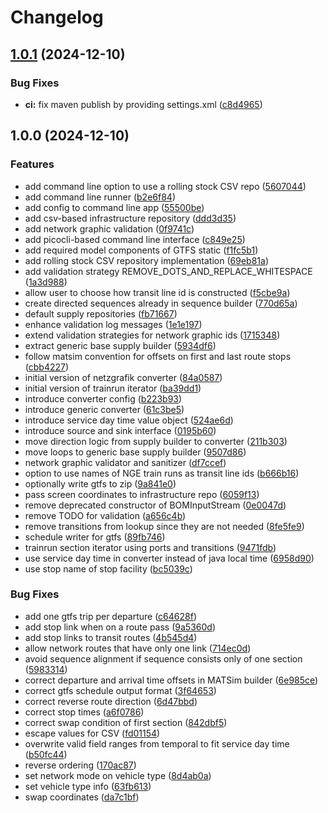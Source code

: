 # Changelog

## [1.0.1](https://github.com/SchweizerischeBundesbahnen/netzgrafik-editor-converter/compare/v1.0.0...v1.0.1) (2024-12-10)


### Bug Fixes

* **ci:** fix maven publish by providing settings.xml ([c8d4965](https://github.com/SchweizerischeBundesbahnen/netzgrafik-editor-converter/commit/c8d496587be7367bc4677fe6bb63c2e366d1aaec))

## 1.0.0 (2024-12-10)


### Features

* add command line option to use a rolling stock CSV repo ([5607044](https://github.com/SchweizerischeBundesbahnen/netzgrafik-editor-converter/commit/5607044343a6cffa36889d6438c529cf0f376df2))
* add command line runner ([b2e6f84](https://github.com/SchweizerischeBundesbahnen/netzgrafik-editor-converter/commit/b2e6f845eed8b6a6eeb90bd00727f88ac36a54ad))
* add config to command line app ([55500be](https://github.com/SchweizerischeBundesbahnen/netzgrafik-editor-converter/commit/55500bec42baad1d863b3d7e14bbb953bb4f78a0))
* add csv-based infrastructure repository ([ddd3d35](https://github.com/SchweizerischeBundesbahnen/netzgrafik-editor-converter/commit/ddd3d35515bd45a82165873f39ba054a226f0d20))
* add network graphic validation ([0f9741c](https://github.com/SchweizerischeBundesbahnen/netzgrafik-editor-converter/commit/0f9741c0c2a05655b87e61b0730d31e2a0414621))
* add picocli-based command line interface ([c849e25](https://github.com/SchweizerischeBundesbahnen/netzgrafik-editor-converter/commit/c849e25f70a071d0d75679343531a3e2a017bf83))
* add required model components of GTFS static ([f1fc5b1](https://github.com/SchweizerischeBundesbahnen/netzgrafik-editor-converter/commit/f1fc5b1a1c2f69a08f606118d7f55fead5cada61))
* add rolling stock CSV repository implementation ([69eb81a](https://github.com/SchweizerischeBundesbahnen/netzgrafik-editor-converter/commit/69eb81a3693b583d184949012bc42a5dcfde4519))
* add validation strategy REMOVE_DOTS_AND_REPLACE_WHITESPACE ([1a3d988](https://github.com/SchweizerischeBundesbahnen/netzgrafik-editor-converter/commit/1a3d988c4f2d949a8e9326f8400a88f695fc0269))
* allow user to choose how transit line id is constructed ([f5cbe9a](https://github.com/SchweizerischeBundesbahnen/netzgrafik-editor-converter/commit/f5cbe9ad5608daeb9744e8638643874f658407f4))
* create directed sequences already in sequence builder ([770d65a](https://github.com/SchweizerischeBundesbahnen/netzgrafik-editor-converter/commit/770d65adce09077940396ebef699821344fbcd54))
* default supply repositories ([fb71667](https://github.com/SchweizerischeBundesbahnen/netzgrafik-editor-converter/commit/fb716678f7515221d750624fc921c388ad1038f7))
* enhance validation log messages ([1e1e197](https://github.com/SchweizerischeBundesbahnen/netzgrafik-editor-converter/commit/1e1e197d717b7ba1e8c7ceeab859d01bf5b5f358))
* extend validation strategies for network graphic ids ([1715348](https://github.com/SchweizerischeBundesbahnen/netzgrafik-editor-converter/commit/1715348cdc49371f4577e2a1b352bc9dd189dd21))
* extract generic base supply builder ([5934df6](https://github.com/SchweizerischeBundesbahnen/netzgrafik-editor-converter/commit/5934df69dd0433668dd9b4b5e5b703484332f80d))
* follow matsim convention for offsets on first and last route stops ([cbb4227](https://github.com/SchweizerischeBundesbahnen/netzgrafik-editor-converter/commit/cbb42270f7a226d597fe8c7922a95ff5f8ee71d4))
* initial version of netzgrafik converter ([84a0587](https://github.com/SchweizerischeBundesbahnen/netzgrafik-editor-converter/commit/84a058740d0b0b97751f1861d4a55adb4b3183f4))
* initial version of trainrun iterator ([ba39dd1](https://github.com/SchweizerischeBundesbahnen/netzgrafik-editor-converter/commit/ba39dd1ea68aaca9b3df70f5ee1d4a320abd6e24))
* introduce converter config ([b223b93](https://github.com/SchweizerischeBundesbahnen/netzgrafik-editor-converter/commit/b223b930866662f905c6d710862238f4c4619dc3))
* introduce generic converter ([61c3be5](https://github.com/SchweizerischeBundesbahnen/netzgrafik-editor-converter/commit/61c3be565c966dfceb5a5c58c72e0a86957c6c9e))
* introduce service day time value object ([524ae6d](https://github.com/SchweizerischeBundesbahnen/netzgrafik-editor-converter/commit/524ae6df1108b8b2434d5f7ec2648047d7800ade))
* introduce source and sink interface ([0195b60](https://github.com/SchweizerischeBundesbahnen/netzgrafik-editor-converter/commit/0195b60a5c35a80ffc0cb503d051fff165e383d6))
* move direction logic from supply builder to converter ([211b303](https://github.com/SchweizerischeBundesbahnen/netzgrafik-editor-converter/commit/211b30340879efea4ca5ae56fc161118ca24a012))
* move loops to generic base supply builder ([9507d86](https://github.com/SchweizerischeBundesbahnen/netzgrafik-editor-converter/commit/9507d86fb40f97d3d806e4deccd22bdae7e7c1f2))
* network graphic validator and sanitizer ([df7ccef](https://github.com/SchweizerischeBundesbahnen/netzgrafik-editor-converter/commit/df7ccefbd222bb38c89b258ed8046b8c0d311754))
* option to use names of NGE train runs as transit line ids ([b666b16](https://github.com/SchweizerischeBundesbahnen/netzgrafik-editor-converter/commit/b666b163dadc3aadb52a241e22b3185db9f287da))
* optionally write gtfs to zip ([9a841e0](https://github.com/SchweizerischeBundesbahnen/netzgrafik-editor-converter/commit/9a841e0495242019e536c271ddd383d3becc278f))
* pass screen coordinates to infrastructure repo ([6059f13](https://github.com/SchweizerischeBundesbahnen/netzgrafik-editor-converter/commit/6059f133b7bc7444d11c28468b646d0988a84016))
* remove deprecated constructor of BOMInputStream ([0e0047d](https://github.com/SchweizerischeBundesbahnen/netzgrafik-editor-converter/commit/0e0047d76245bd23db38bbe17db998a81dff289c))
* remove TODO for validation ([a656c4b](https://github.com/SchweizerischeBundesbahnen/netzgrafik-editor-converter/commit/a656c4b17d40ea070516f6b2abd0278f411c74a4))
* remove transitions from lookup since they are not needed ([8fe5fe9](https://github.com/SchweizerischeBundesbahnen/netzgrafik-editor-converter/commit/8fe5fe9c7e576f84a31df4396b6f11f412ade9a2))
* schedule writer for gtfs ([89fb746](https://github.com/SchweizerischeBundesbahnen/netzgrafik-editor-converter/commit/89fb746fb25101619fe616ee9f9f8beffbda645c))
* trainrun section iterator using ports and transitions ([9471fdb](https://github.com/SchweizerischeBundesbahnen/netzgrafik-editor-converter/commit/9471fdbab78b87a9082eddd9ec1d916bb7370075))
* use service day time in converter instead of java local time ([6958d90](https://github.com/SchweizerischeBundesbahnen/netzgrafik-editor-converter/commit/6958d9071d74601a7a87b540e58e585f334142ac))
* use stop name of stop facility ([bc5039c](https://github.com/SchweizerischeBundesbahnen/netzgrafik-editor-converter/commit/bc5039c033a357315fc9fdf5c8555259d2da8d91))


### Bug Fixes

* add one gtfs trip per departure ([c64628f](https://github.com/SchweizerischeBundesbahnen/netzgrafik-editor-converter/commit/c64628f3876ecefbbed4b4b074d706f8905d4066))
* add stop link when on a route pass ([9a5360d](https://github.com/SchweizerischeBundesbahnen/netzgrafik-editor-converter/commit/9a5360d223c2c7585c225588a6c98dfc96e1a172))
* add stop links to transit routes ([4b545d4](https://github.com/SchweizerischeBundesbahnen/netzgrafik-editor-converter/commit/4b545d4361d60deeb9f10d2f7566b88dd433bc9f))
* allow network routes that have only one link ([714ec0d](https://github.com/SchweizerischeBundesbahnen/netzgrafik-editor-converter/commit/714ec0d5f78bfe71fb6a82718b893348f675c797))
* avoid sequence alignment if sequence consists only of one section ([5983314](https://github.com/SchweizerischeBundesbahnen/netzgrafik-editor-converter/commit/5983314b728edc8710099ffbcc23973c976213db))
* correct departure and arrival time offsets in MATSim builder ([6e985ce](https://github.com/SchweizerischeBundesbahnen/netzgrafik-editor-converter/commit/6e985ceab2d9a4d2eb92d078c6f8c8d1ca03fb76))
* correct gtfs schedule output format ([3f64653](https://github.com/SchweizerischeBundesbahnen/netzgrafik-editor-converter/commit/3f6465392d2abebb870d0dd61ac8b68b61a63409))
* correct reverse route direction ([6d47bbd](https://github.com/SchweizerischeBundesbahnen/netzgrafik-editor-converter/commit/6d47bbd8509ca0525c701464718a649ee2a47b50))
* correct stop times ([a6f0786](https://github.com/SchweizerischeBundesbahnen/netzgrafik-editor-converter/commit/a6f0786a5263a33f30855262a11dffabc4fb3fe0))
* correct swap condition of first section ([842dbf5](https://github.com/SchweizerischeBundesbahnen/netzgrafik-editor-converter/commit/842dbf5077c31e2ec32f6ca0f0fc63c4454fed0a))
* escape values for CSV ([fd01154](https://github.com/SchweizerischeBundesbahnen/netzgrafik-editor-converter/commit/fd01154ea4f8898ba2b3e590869f47bab89217d8))
* overwrite valid field ranges from temporal to fit service day time ([b50fc44](https://github.com/SchweizerischeBundesbahnen/netzgrafik-editor-converter/commit/b50fc44364abd1a0fa9e12f76cc91cf4de7059ad))
* reverse ordering ([170ac87](https://github.com/SchweizerischeBundesbahnen/netzgrafik-editor-converter/commit/170ac87d125e61b7f4e4c52439a4996068bb33dd))
* set network mode on vehicle type ([8d4ab0a](https://github.com/SchweizerischeBundesbahnen/netzgrafik-editor-converter/commit/8d4ab0a23d29dd50f8a6d962292cef43279d3e5a))
* set vehicle type info ([63fb613](https://github.com/SchweizerischeBundesbahnen/netzgrafik-editor-converter/commit/63fb613df3e7bc9a6955c4b7df1bcbaa537b03da))
* swap coordinates ([da7c1bf](https://github.com/SchweizerischeBundesbahnen/netzgrafik-editor-converter/commit/da7c1bf3506a9af1a8ada5776ea1a3f2a57f3597))
